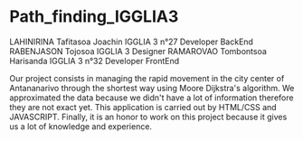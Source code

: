 # Path_finding_IGGLIA3
LAHINIRINA Tafitasoa Joachin IGGLIA 3   n°27   Developer BackEnd
RABENJASON Tojosoa IGGLIA 3  Designer
RAMAROVAO Tombontsoa Harisanda IGGLIA 3  n°32  Developer FrontEnd


Our project consists in managing the rapid movement in the city center of Antananarivo through the shortest way
using Moore Dijkstra's algorithm. We approximated the data because we didn't have a lot of information
therefore they are not exact yet. This application is carried out by HTML/CSS and JAVASCRIPT.
Finally, it is an honor to work on this project because it gives us a lot of
knowledge and experience.
